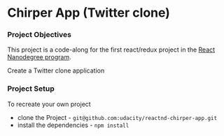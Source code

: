 # Chirper App (Twitter clone)

### Project Objectives

This project is a code-along for the first react/redux project in the [React Nanodegree program](https://www.udacity.com/course/react-nanodegree--nd019).

Create a Twitter clone application

### Project Setup

To recreate your own project

* clone the Project - `git@github.com:udacity/reactnd-chirper-app.git`
* install the dependencies - `npm install`